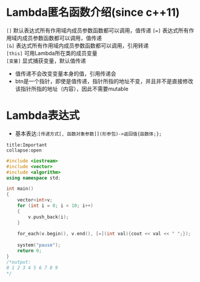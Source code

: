 # Lambda匿名函数介绍(since c++11)  


`[]` 默认表达式所有作用域内成员参数函数都可以调用，值传递 
`[=]` 表达式所有作用域内成员参数函数都可以调用，值传递  
`[&]` 表达式所有作用域内成员参数函数都可以调用，引用转递  
`[this]` 可用Lambda所在类的成员变量  
`[变量]` 显式捕获变量，默认值传递

- 值传递不会改变变量本身的值，引用传递会  
- btn是一个指针，即使是值传递，指针所指的地址不变，并且并不是直接修改该指针所指的地址（内容），因此不需要mutable  

# Lambda表达式
- 基本表达:`[传递方式[, 函数对象参数]](形参包)->返回值{函数体;};`
```ad-important
title:Important
collapse:open
```
```cpp
#include <iostream>
#include <vector>
#include <algorithm>
using namespace std;

int main()
{
    vector<int>v;
    for (int i = 0; i < 10; i++)
    {
        v.push_back(i);
    }
    
    for_each(v.begin(), v.end(), [=](int val){cout << val << " ";});
  
    system("pause");
    return 0;
}
/*output:
0 1 2 3 4 5 6 7 8 9
*/
```

